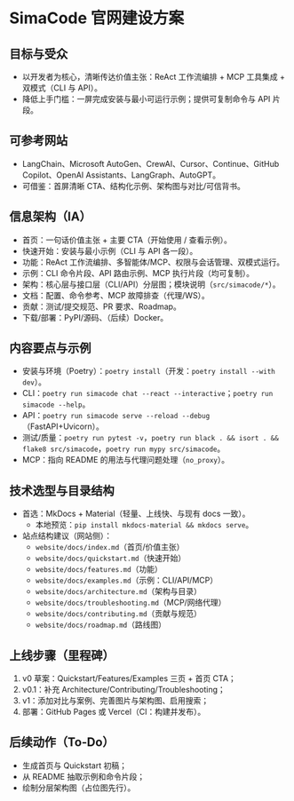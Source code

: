 # SimaCode 官网建设方案

## 目标与受众
- 以开发者为核心，清晰传达价值主张：ReAct 工作流编排 + MCP 工具集成 + 双模式（CLI 与 API）。
- 降低上手门槛：一屏完成安装与最小可运行示例；提供可复制命令与 API 片段。

## 可参考网站
- LangChain、Microsoft AutoGen、CrewAI、Cursor、Continue、GitHub Copilot、OpenAI Assistants、LangGraph、AutoGPT。
- 可借鉴：首屏清晰 CTA、结构化示例、架构图与对比/可信背书。

## 信息架构（IA）
- 首页：一句话价值主张 + 主要 CTA（开始使用 / 查看示例）。
- 快速开始：安装与最小示例（CLI 与 API 各一段）。
- 功能：ReAct 工作流编排、多智能体/MCP、权限与会话管理、双模式运行。
- 示例：CLI 命令片段、API 路由示例、MCP 执行片段（均可复制）。
- 架构：核心层与接口层（CLI/API）分层图；模块说明（`src/simacode/*`）。
- 文档：配置、命令参考、MCP 故障排查（代理/WS）。
- 贡献：测试/提交规范、PR 要求、Roadmap。
- 下载/部署：PyPI/源码、（后续）Docker。

## 内容要点与示例
- 安装与环境（Poetry）：`poetry install`（开发：`poetry install --with dev`）。
- CLI：`poetry run simacode chat --react --interactive`；`poetry run simacode --help`。
- API：`poetry run simacode serve --reload --debug`（FastAPI+Uvicorn）。
- 测试/质量：`poetry run pytest -v`，`poetry run black . && isort . && flake8 src/simacode`，`poetry run mypy src/simacode`。
- MCP：指向 README 的用法与代理问题处理（`no_proxy`）。

## 技术选型与目录结构
- 首选：MkDocs + Material（轻量、上线快、与现有 docs 一致）。
  - 本地预览：`pip install mkdocs-material && mkdocs serve`。
- 站点结构建议（网站侧）：
  - `website/docs/index.md`（首页/价值主张）
  - `website/docs/quickstart.md`（快速开始）
  - `website/docs/features.md`（功能）
  - `website/docs/examples.md`（示例：CLI/API/MCP）
  - `website/docs/architecture.md`（架构与目录）
  - `website/docs/troubleshooting.md`（MCP/网络代理）
  - `website/docs/contributing.md`（贡献与规范）
  - `website/docs/roadmap.md`（路线图）

## 上线步骤（里程碑）
1) v0 草案：Quickstart/Features/Examples 三页 + 首页 CTA；
2) v0.1：补充 Architecture/Contributing/Troubleshooting；
3) v1：添加对比与案例、完善图片与架构图、启用搜索；
4) 部署：GitHub Pages 或 Vercel（CI：构建并发布）。

## 后续动作（To‑Do）
- 生成首页与 Quickstart 初稿；
- 从 README 抽取示例和命令片段；
- 绘制分层架构图（占位图先行）。

